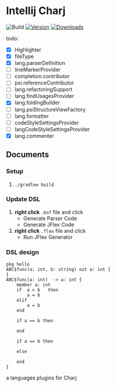 # Intellij Charj

![Build](https://github.com/phodal/intellij-charj/workflows/Build/badge.svg)
[![Version](https://img.shields.io/jetbrains/plugin/v/15119-charj.svg)](https://plugins.jetbrains.com/plugin/15119-charj)
[![Downloads](https://img.shields.io/jetbrains/plugin/d/15119-charj.svg)](https://plugins.jetbrains.com/plugin/15119-charj)


todo:

 - [x] Highlighter
 - [x] fileType
 - [x] lang.parserDefinition
 - [ ] lineMarkerProvider
 - [ ] completion.contributor
 - [ ] psi.referenceContributor
 - [ ] lang.refactoringSupport
 - [ ] lang.findUsagesProvider
 - [x] lang.foldingBuilder
 - [ ] lang.psiStructureViewFactory
 - [ ] lang.formatter
 - [ ] codeStyleSettingsProvider
 - [ ] langCodeStyleSettingsProvider
 - [x] lang.commenter

## Documents

### Setup

1. `./gradlew build`

### Update DSL

1. **right click** `.bnf` file and click
    - Generate Parser Code
    - Generate JFlex Code
2. **right click** `.flex` file and click
    - Run JFlex Generator

### DSL design

```
pkg hello
ABC$func(a: int, b: string) out a: int {
}
ABC$func(a: int)  -> a: int {
    member a: int
    if  a > b   then
        a = b
    elif
        a = b
    end

    if a == b then

    end

    if a == b then

    else

    end
}
```

<!-- Plugin description -->
a languages plugins for Charj
<!-- Plugin description end -->
